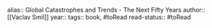 alias:: Global Catastrophes and Trends - The Next Fifty Years
author:: [[Vaclav Smil]]
year::
tags:: book, #toRead
read-status:: #toRead
